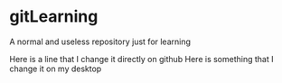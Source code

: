 # gitLearning
A normal and useless repository just for learning

Here is a line that I change it directly on github
Here is something that I change it on my desktop